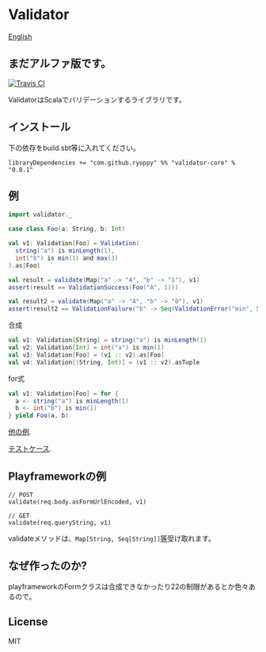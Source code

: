 # Validator

[English](README.md)

## まだアルファ版です。

[![Travis CI](https://travis-ci.org/ryoppy/validator.svg?branch=master)](https://travis-ci.org/ryoppy/validator)

ValidatorはScalaでバリデーションするライブラリです。

## インストール

下の依存をbuild.sbt等に入れてください。

```
libraryDependencies += "com.github.ryoppy" %% "validator-core" % "0.0.1"
```

## 例

```scala
import validator._

case class Foo(a: String, b: Int)

val v1: Validation[Foo] = Validation(
  string("a") is minLength(1),
  int("b") is min(1) and max(3)
).as[Foo]

val result = validate(Map("a" -> "A", "b" -> "1"), v1)
assert(result == ValidationSuccess(Foo("A", 1)))

val result2 = validate(Map("a" -> "A", "b" -> "0"), v1)
assert(result2 == ValidationFailure("b" -> Seq(ValidationError("min", Seq("1")))))
```

合成

```scala
val v1: Validation[String] = string("a") is minLength(1)
val v2: Validation[Int] = int("a") is min(1)
val v3: Validation[Foo] = (v1 :: v2).as[Foo]
val v4: Validation[(String, Int)] = (v1 :: v2).asTuple
```

for式

```scala
val v1: Validation[Foo] = for {
  a <- string("a") is minLength(1)
  b <- int("b") is min(1)
} yield Foo(a, b)
```

[他の例](core/src/test/scala/validator/ExampleSpec.scala).

[テストケース](core/src/test/scala/validator).

## Playframeworkの例

```
// POST
validate(req.body.asFormUrlEncoded, v1)

// GET
validate(req.queryString, v1)
```

validateメソッドは、`Map[String, Seq[String]]`[等](core/src/main/scala/validator/ValidationValue.scala)受け取れます。

## なぜ作ったのか?

playframeworkのFormクラスは合成できなかったり22の制限があるとか色々あるので。

## License

MIT